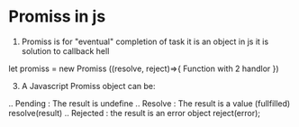 # Promiss in js
1) Promiss is for "eventual" completion of task it is an object in js it is solution to callback hell

let promiss   = new Promiss ((resolve, reject)=>{
    Function with 2 handlor
})

3) A Javascript Promiss object can be:

.. Pending : The result is undefine
.. Resolve : The result is a value (fullfilled)   resolve(result)
.. Rejected : the result is an error object  reject(error);